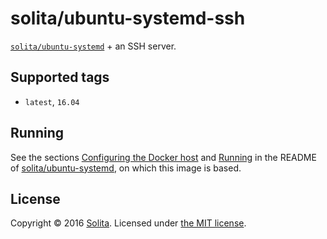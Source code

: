 # solita/ubuntu-systemd-ssh

[`solita/ubuntu-systemd`](https://hub.docker.com/r/solita/ubuntu-systemd/) + an SSH server.

## Supported tags

* `latest`, `16.04`

## Running

See the sections [Configuring the Docker host](https://github.com/solita/docker-systemd#configuring-the-docker-host) and [Running](https://github.com/solita/docker-systemd#running) in the README of [solita/ubuntu-systemd](https://github.com/solita/docker-systemd), on which this image is based.

## License

Copyright © 2016 [Solita](http://www.solita.fi). Licensed under [the MIT license](LICENSE).
